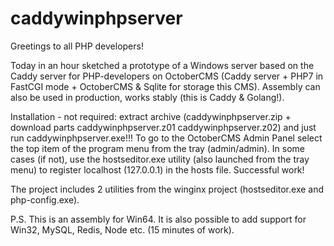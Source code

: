 # caddywinphpserver

Greetings to all PHP developers!

Today in an hour sketched a prototype of a Windows server based on the Caddy server for PHP-developers on OctoberCMS (Caddy server + PHP7 in FastCGI mode + OctoberCMS & Sqlite for storage this CMS). Assembly can also be used in production, works stably (this is Caddy & Golang!).

Installation - not required: extract archive (caddywinphpserver.zip + download parts caddywinphpserver.z01 caddywinphpserver.z02) and just run caddywinphpserver.exe!!! To go to the OctoberCMS Admin Panel select the top item of the program menu from the tray (admin/admin). In some cases (if not), use the hostseditor.exe utility (also launched from the tray menu) to register localhost (127.0.0.1) in the hosts file. Successful work!

The project includes 2 utilities from the winginx project (hostseditor.exe and php-config.exe).

P.S. This is an assembly for Win64. It is also possible to add support for Win32, MySQL, Redis, Node etc. (15 minutes of work).
